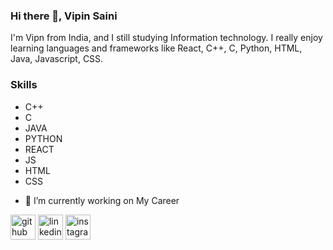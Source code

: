 ### Hi there 👋, Vipin Saini

I'm Vipn from India, and I still studying Information technology.
I really enjoy learning languages and frameworks like React, C++, C, Python, HTML, Java, Javascript, CSS.

### Skills

* C++
* C
* JAVA
* PYTHON
* REACT
* JS
* HTML
* CSS

- 🔭 I’m currently working on My Career 


[<img src='https://cdn-icons-png.flaticon.com/512/25/25231.png' alt='github' height='40'>](https://github.com/vipinsaini21)  [<img src='https://brandlogos.net/wp-content/uploads/2016/06/linkedin-logo.png' alt='linkedin' height='40'>](https://www.linkedin.com/in/vipin-saini-82bb1b226/)  [<img src='https://icon-library.com/images/instagram-circle-icon-png/instagram-circle-icon-png-18.jpg' alt='instagram' height='40'>](https://www.instagram.com/vipin_saini_21/)  




